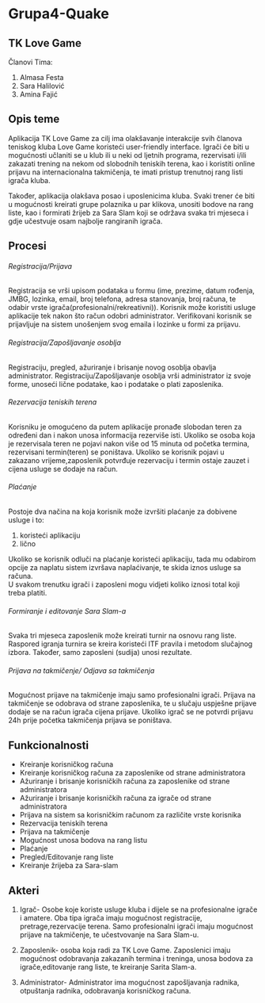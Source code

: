 ﻿# Grupa4-Quake

## TK Love Game

Članovi Tima:
1. Almasa Festa
2. Sara Halilović
3. Amina Fajić

## Opis teme

Aplikacija TK Love Game za cilj ima olakšavanje interakcije svih članova teniskog kluba Love Game koristeći user-friendly
interface. Igrači će biti u mogućnosti učlaniti se u klub ili u neki od ljetnih programa, rezervisati i/ili zakazati trening 
na nekom od slobodnih teniskih terena, kao i  koristiti online prijavu na internacionalna takmičenja, te imati pristup trenutnoj 
rang listi igrača kluba. 

Također, aplikacija olakšava posao i uposlenicima kluba. Svaki trener će biti u mogućnosti kreirati grupe polaznika u 
par klikova, unositi bodove na rang liste, kao i formirati žrijeb za Sara Slam koji se održava svaka tri mjeseca i 
gdje učestvuje osam najbolje rangiranih igrača.

## Procesi

###### Registracija/Prijava

Registracija se vrši upisom podataka u formu (ime, prezime, datum rođenja, JMBG, lozinka, email, broj telefona, adresa stanovanja, 
broj računa, te odabir vrste igrača(profesionalni/rekreativni)). Korisnik može koristiti usluge aplikacije tek nakon što račun odobri 
administrator. Verifikovani korisnik se prijavljuje na sistem unošenjem svog emaila i lozinke u formi za prijavu. 



###### Registracija/Zapošljavanje osoblja

Registraciju, pregled, ažuriranje i brisanje novog osoblja obavlja administrator. 
Registraciju/Zapošljavanje osoblja vrši administrator iz svoje forme, unoseći lične podatake, kao i podatake o plati zaposlenika.


###### Rezervacija teniskih terena

Korisniku je omogućeno da putem aplikacije pronađe slobodan teren za određeni dan i nakon unosa informacija rezerviše isti. 
Ukoliko se osoba koja je rezervisala teren ne pojavi nakon više od 15 minuta od početka termina, rezervisani termin(teren) se poništava. 
Ukoliko se korisnik pojavi u zakazano vrijeme,zaposlenik potvrđuje rezervaciju i termin ostaje zauzet i cijena usluge se dodaje na račun.

###### Plaćanje

Postoje dva načina na koja korisnik može izvršiti plaćanje za dobivene usluge i to:
1. koristeći aplikaciju
2. lično

Ukoliko se korisnik odluči na plaćanje koristeći aplikaciju, tada mu odabirom opcije za naplatu sistem izvršava naplaćivanje, te skida iznos usluge sa računa.  
U svakom trenutku igrači i zaposleni mogu vidjeti koliko iznosi total koji treba platiti. 

###### Formiranje i editovanje Sara Slam-a

Svaka tri mjeseca zaposlenik može kreirati turnir na osnovu rang liste. Raspored igranja turnira se kreira koristeći ITF pravila i metodom slučajnog izbora. 
Također, samo zaposleni (sudija) unosi rezultate.

###### Prijava na takmičenje/ Odjava sa takmičenja

Mogućnost prijave na takmičenje imaju samo profesionalni igrači. Prijava na takmičenje se odobrava od strane zaposlenika, te u slučaju uspješne prijave dodaje se na 
račun igrača cijena prijave. Ukoliko igrač se ne potvrdi prijavu 24h prije početka takmičenja prijava se poništava.





## Funkcionalnosti

- Kreiranje korisničkog računa
- Kreiranje korisničkog računa za zaposlenike od strane administratora
- Ažuriranje i brisanje korisničkih računa za zaposlenike od strane administratora
- Ažuriranje i brisanje korisničkih računa za igrače od strane administratora
- Prijava na sistem sa korisničkim računom za različite vrste korisnika 
- Rezervacija teniskih terena
- Prijava na takmičenje
- Mogućnost unosa bodova na rang listu
- Plaćanje
- Pregled/Editovanje rang liste
- Kreiranje žrijeba za Sara-slam



## Akteri

1. Igrač- Osobe koje koriste usluge kluba i dijele se na profesionalne igrače i amatere. Oba tipa igrača imaju mogućnost registracije, pretrage,rezervacije terena. 
Samo profesionalni igrači imaju mogućnost prijave na takmičenje, te učestvovanje na Sara Slam-u.

2. Zaposlenik- osoba koja radi za TK Love Game. Zaposlenici imaju mogućnost odobravanja zakazanih termina i treninga, unosa bodova za igrače,editovanje rang liste, 
te kreiranje Sarita Slam-a.

3. Administrator- Administrator ima mogućnost zapošljavanja radnika, otpuštanja radnika, odobravanja korisničkog računa.

